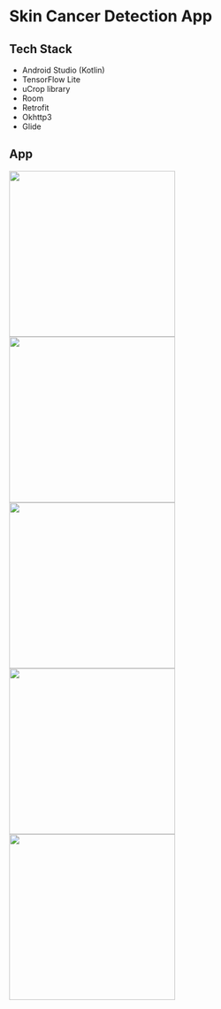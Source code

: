 # Skin Cancer Detection App

## Tech Stack
- Android Studio (Kotlin)
- TensorFlow Lite
- uCrop library
- Room 
- Retrofit
- Okhttp3
- Glide

## App
<img src= "https://github.com/user-attachments/assets/f53c964d-afa0-4179-bada-19e48cc070db" width="300"/>
<img src= "https://github.com/user-attachments/assets/588245ce-acc8-4ae0-b960-900d96d81e79" width="300"/>
<img src= "https://github.com/user-attachments/assets/bb8646dd-04fd-4489-8460-ae550458236c" width="300"/>
<img src= "https://github.com/user-attachments/assets/3e35380d-ea9f-4c36-b29a-62de2d0be76c" width="300"/>
<img src= "https://github.com/user-attachments/assets/c79e7989-a99c-437f-b624-88d43193aea7" width="300"/>
